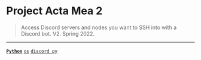 # Project Acta Mea 2
> Access Discord servers and nodes you want to SSH into with a Discord bot. V2. Spring 2022.

---

[**`Python`**](https://github.com/lxRbckl/lxRbckl/blob/main/Python/README.md)
[`os`](https://github.com/lxRbckl/lxRbckl/blob/main/Python/os.md)
[`discord py`](https://github.com/lxRbckl/lxRbckl/blob/main/Python/discord-py.md)

# 
